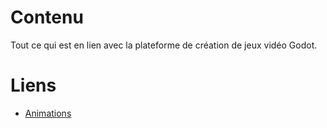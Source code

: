 # Contenu
Tout ce qui est en lien avec la plateforme de création de jeux vidéo Godot.

# Liens
- [Animations](Animations.md)